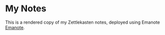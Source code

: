 # My Notes

This is a rendered copy of my Zettlekasten notes, deployed using Emanote [Emanote].

[Emanote]: https://emanote.srid.ca/
